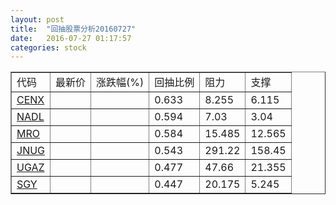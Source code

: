 ```yaml
---
layout: post
title:  "回抽股票分析20160727"
date:   2016-07-27 01:17:57
categories: stock
---
```

<script type="text/javascript">
var stockList = []
stockList.push('gb_cenx');
stockList.push('gb_nadl');
stockList.push('gb_mro');
stockList.push('gb_jnug');
stockList.push('gb_ugaz');
stockList.push('gb_sgy');
</script>
<table border="1">
 <tr>
 <td>代码</td>
 <td>最新价</td>
 <td>涨跌幅(%)</td>
 <td>回抽比例</td>
 <td>阻力</td>
 <td>支撑</td>
</tr>
  <tr id="cenx">
  <td><a href="http://stock.finance.sina.com.cn/usstock/quotes/CENX.html" target="_blank">CENX</a></td><td></td><td></td><td>0.633</td><td>8.255</td><td>6.115</td></tr>
  <tr id="nadl">
  <td><a href="http://stock.finance.sina.com.cn/usstock/quotes/NADL.html" target="_blank">NADL</a></td><td></td><td></td><td>0.594</td><td>7.03</td><td>3.04</td></tr>
  <tr id="mro">
  <td><a href="http://stock.finance.sina.com.cn/usstock/quotes/MRO.html" target="_blank">MRO</a></td><td></td><td></td><td>0.584</td><td>15.485</td><td>12.565</td></tr>
  <tr id="jnug">
  <td><a href="http://stock.finance.sina.com.cn/usstock/quotes/JNUG.html" target="_blank">JNUG</a></td><td></td><td></td><td>0.543</td><td>291.22</td><td>158.45</td></tr>
  <tr id="ugaz">
  <td><a href="http://stock.finance.sina.com.cn/usstock/quotes/UGAZ.html" target="_blank">UGAZ</a></td><td></td><td></td><td>0.477</td><td>47.66</td><td>21.355</td></tr>
  <tr id="sgy">
  <td><a href="http://stock.finance.sina.com.cn/usstock/quotes/SGY.html" target="_blank">SGY</a></td><td></td><td></td><td>0.447</td><td>20.175</td><td>5.245</td></tr>
</table>

